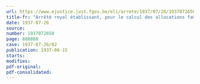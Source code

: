 ```yaml
---
url: https://www.ejustice.just.fgov.be/eli/arrete/1937/07/26/1937072650/justel
title-fr: "Arrêté royal établissant, pour le calcul des allocations familiales et des cotisations, une réglementation spéciale applicable aux caisses de compensation dont la majorité des affiliés appartient à l'industrie du bâtiment et des travaux publics ou à l'industrie maritime de manutention, d'arrimage et de transport de marchandises"
date: 1937-07-26
source:
number: 1937072650
page: 888888
case: 1937-07-26/02
publication: 1937-08-15
starts:
modifies:
pdf-original:
pdf-consolidated:
---
```


